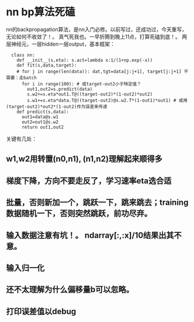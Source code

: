 # nn bp算法死磕

nn的backpropagation算法，是nn入门必修。以前写过，还成功过，今天重写，无论如何不收敛了！。 真气死我也。一早折腾到晚上11点，打算死磕到底！。
两层神经元，一层hidden一层output，基本框架：
```
  class nn:
    def __init__(s,eta): s.act=lambda x:1/(1+np.exp(-x))
    def fit(s,data,target):
    # for j in range(len(data)): dat,tgt=data[j:j+1], target[j:j+1] 不需要：走batch
      for i in range(100): # 或target-out2小于特定值？
        out1,out2=s.predict(data)
        s.w2+=s.eta*out1.T@((target-out2)*(1-out2)*out2)
        s.w1+=s.eta*data.T@((target-out2)@s.w2.T*(1-out1)*out1) # 或用(target-out2)*out2*(1-out2)作为误差来传递
    def predict(s,data):
      out1=data@s.w1
      out2=out1@s.w2
      return out1,out2
```
关键有几处：
## w1,w2用转置(n0,n1), (n1,n2)理解起来顺得多
## 梯度下降，方向不要走反了，学习速率eta选合适
## 批量，否则新加一个，跳跃一下，跳来跳去；training数据随机一下，否则突然跳跃，前功尽弃。
## 输入数据注意有坑！。 ndarray[:,:x]/10结果出其不意。
## 输入归一化
## 还不太理解为什么偏移量b可以忽略。
## 打印误差值以debug
